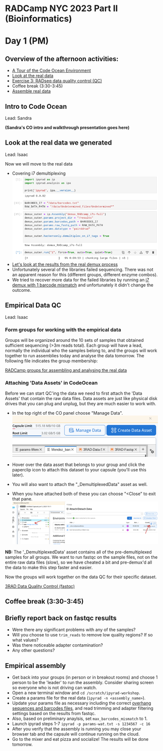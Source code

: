 # RADCamp NYC 2023 Part II (Bioinformatics)
# Day 1 (PM)

## Overview of the afternoon activities:
* [A Tour of the Code Ocean Environment](#intro-to-code-ocean)
* [Look at the real data](#Look-at-the-real-data-we-generate)
* [Exercise 3: RADseq data quality control (QC)](#empirical-data-qc)
* Coffee break (3:30-3:45)
* [Assemble real data](#Form-groups-and-assemble-real-data)

## Intro to Code Ocean
Lead: Sandra

**(Sandra's CO intro and walkthrough presentation goes here)**


## Look at the real data we generated
Lead: Isaac

Now we will move to the real data
* Covering i7 demultiplexing
![png](images/i7-DemuxNotebook.png)
* [Let's look at the results from the real demux process](Demux-Results.txt)
* Unfortunately several of the libraries failed sequencing. There was not an
apparent reason for this (different groups, different enzyme combos).
* We tried to recover more data for the failed libraries by running an
[i7 demux with 1 barcode mismatch](i7-DemuxWithMismatch.txt) and unfortunately
it didn't change the outcome.

## Empirical Data QC
Lead: Isaac

### Form groups for working with the empirical data
Groups will be organized around the 10 sets of samples that obtained sufficient
sequencing (>3m reads total). Each group will have a lead, normally the individual
who the samples belong to, and the groups will work together to run assemblies
today and analyse the data tomorrow. The following file indicates the group membership:  

[RADCamp groups for assembling and analysing the real data](PartII-Groups.md)

### Attaching 'Data Assets' in CodeOcean
Before we can start QC'ing the data we need to first attach the 'Data Assets'
that contain the raw data files. Data assets are just like physical disk drives
that you can plug and unplug, but they are much easier to work with.

* In the top right of the CO panel choose "Manage Data".
![png](images/CO-ManageData.png)

* Hover over the data asset that belongs to your group and click the paperclip
icon to attach this dataset to your capsule (you'll use this later).
* You will also want to attach the "\_DemultiplexedData" asset as well.
* When you have attached both of these you can choose "\<Close" to exit that pane.
![png](images/CO-ManageDataAssets.png)

**NB:** The '\_DemultiplexedData' asset contains all of the pre-demultiplexed
samples for all groups. We want to run fastqc on the sample files, not on the
entire raw data files (slow), so we have cheated a bit and pre-demux'd all the
data to make this step faster and easier.

Now the groups will work together on the data QC for their specific dataset.

[3RAD Data Quality Control (fastqc)](fastqc-exercise.md)

## Coffee break (3:30-3:45)

## Briefly report back on fastqc results
* Were there any significant problems with any of the samples?
* Will you choose to use `trim_reads` to remove low quality regions? If so what values?
* Was there noticeable adapter contamination?
* Any other questions?

## Empirical assembly
<!--[Slide instructions to start empirical assemblies](https://eaton-lab.org/slides/radcamped)
-->
* Get back into your groups (in person or in breakout rooms) and
choose 1 person to be the 'leader' to run the assembly. Consider
sharing screen so everyone who is not driving can watch.
* Open a new terminal window and `cd /scratch/ipyrad-workshop`.
* Create a params file for the real data (`ipyrad -n <assembly_name>`).
* Update your params file as necessary including the correct
[overhang sequences and barcodes files](PartII-Groups.md), and read trimming and adapter
filtering settings based on the results from fastqc.
* Also, based on preliminary anaylsis, set `max_barcodes_mismatch` to 1.
* Launch ipyrad steps 1-7 `ipyrad -p params-wat.txt -s 1234567 -c 16`
* After you verify that the assembly is running you may close your browser tab
and the capsule will continue running on the cloud.
* Go to the mixer and eat pizza and socialize! The results will be done tomorrow.
